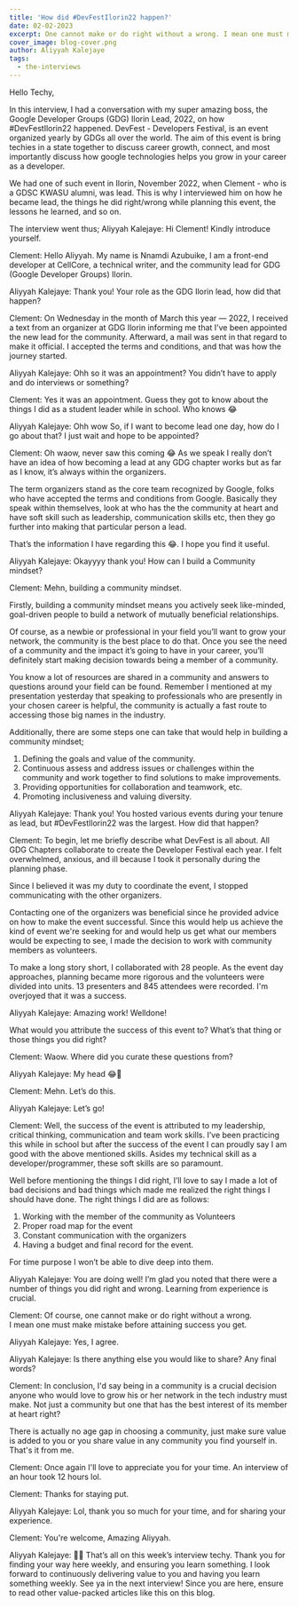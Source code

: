 ```yaml
---
title: 'How did #DevFestIlorin22 happen?'
date: 02-02-2023
excerpt: One cannot make or do right without a wrong. I mean one must make mistake before attaining success you get.
cover_image: blog-cover.png
author: Aliyyah Kalejaye
tags:
  - the-interviews
---
```


Hello Techy,

In this interview, I had a conversation with my super amazing boss, the Google Developer Groups (GDG) Ilorin Lead, 2022, on how #DevFestIlorin22 happened. DevFest - Developers Festival, is an event organized yearly by GDGs all over the world. The aim of this event is bring techies in a state together to discuss career growth, connect, and most importantly discuss how google technologies helps you grow in your career as a developer.

We had one of such event in Ilorin, November 2022, when Clement - who is a GDSC KWASU alumni, was lead. This is why I interviewed him on how he became lead, the things he did right/wrong while planning this event, the lessons he learned, and so on.

The interview went thus;
Aliyyah Kalejaye: Hi Clement!
Kindly introduce yourself.

Clement: Hello Aliyyah.
My name is Nnamdi Azubuike, I am a front-end developer at CellCore, a technical writer, and the community lead for GDG (Google Developer Groups) Ilorin.

Aliyyah Kalejaye: Thank you!
Your role as the GDG Ilorin lead, how did that happen?

Clement: On Wednesday in the month of March this year &mdash; 2022, I received a text from an organizer at GDG Ilorin informing me that I’ve been appointed the new lead for the community. Afterward, a mail was sent in that regard to make it official. I accepted the terms and conditions, and that was how the journey started.

Aliyyah Kalejaye: Ohh so it was an appointment? You didn’t have to apply and do interviews or something?

Clement: Yes it was an appointment. Guess they got to know about the things I did as a student leader while in school. Who knows 😂

Aliyyah Kalejaye: Ohh wow
So, if I want to become lead one day, how do I go about that?
I just wait and hope to be appointed?

Clement: Oh waow, never saw this coming 😂
As we speak I really don’t have an idea of how becoming a lead at any GDG chapter works but as far as I know, it’s always within the organizers.

The term organizers stand as the core team recognized by Google, folks who have accepted the terms and conditions from Google. Basically they speak within themselves, look at who has the the community at heart and have soft skill such as leadership, communication skills etc, then they go further into making that particular person a lead.

That’s the information I have regarding this 😂. I hope you find it useful.

Aliyyah Kalejaye: Okayyyy thank you!
How can I build a Community mindset?

Clement: Mehn, building a community mindset.

Firstly, building a community mindset means you actively seek like-minded, goal-driven people to build a network of mutually beneficial relationships.

Of course, as a newbie or professional in your field you’ll want to grow your network, the community is the best place to do that. Once you see the need of a community and the impact it’s going to have in your career, you’ll definitely start making decision towards being a member of a community.

You know a lot of resources are shared in a community and answers to questions around your field can be found. Remember I mentioned at my presentation yesterday that speaking to professionals who are presently in your chosen career is helpful, the community is actually a fast route to accessing those big names in the industry.

Additionally, there are some steps one can take that would help in building a community mindset;

1. Defining the goals and value of the community.
2. Continuous assess and address issues or challenges within the community and work together to find solutions to make improvements.
3. Providing opportunities for collaboration and teamwork, etc.
4. Promoting inclusiveness and valuing diversity.

Aliyyah Kalejaye: Thank you!
You hosted various events during your tenure as lead, but #DevFestIlorin22 was the largest. How did that happen?

Clement: To begin, let me briefly describe what DevFest is all about. All GDG Chapters collaborate to create the Developer Festival each year. I felt overwhelmed, anxious, and ill because I took it personally during the planning phase.

Since I believed it was my duty to coordinate the event, I stopped communicating with the other organizers.

Contacting one of the organizers was beneficial since he provided advice on how to make the event successful. Since this would help us achieve the kind of event we're seeking for and would help us get what our members would be expecting to see, I made the decision to work with community members as volunteers.

To make a long story short, I collaborated with 28 people. As the event day approaches, planning became more rigorous and the volunteers were divided into units. 13 presenters and 845 attendees were recorded.
I'm overjoyed that it was a success.

Aliyyah Kalejaye: Amazing work! Welldone!

What would you attribute the success of this event to? What’s that thing or those things you did right?

Clement: Waow. Where did you curate these questions from?

Aliyyah Kalejaye: My head 😂🤲

Clement: Mehn. Let’s do this.

Aliyyah Kalejaye: Let’s go!

Clement: Well, the success of the event is attributed to my leadership, critical thinking, communication and team work skills. I’ve been practicing this while in school but after the success of the event I can proudly say I am good with the above mentioned skills. Asides my technical skill as a developer/programmer, these soft skills are so paramount.

Well before mentioning the things I did right, I’ll love to say I made a lot of bad decisions and bad things which made me realized the right things I should have done.
The right things I did are as follows:

1. Working with the member of the community as Volunteers
2. Proper road map for the event
3. Constant communication with the organizers
4. Having a budget and final record for the event.

For time purpose I won’t be able to dive deep into them.

Aliyyah Kalejaye: You are doing well!
I’m glad you noted that there were a number of things you did right and wrong. Learning from experience is crucial.

Clement: Of course, one cannot make or do right without a wrong.  
I mean one must make mistake before attaining success you get.

Aliyyah Kalejaye: Yes, I agree.

Aliyyah Kalejaye: Is there anything else you would like to share? Any final words?

Clement: In conclusion, I'd say being in a community is a crucial decision anyone who would love to grow his or her network in the tech industry must make. Not just a community but one that has the best interest of its member at heart right?

There is actually no age gap in choosing a community, just make sure value is added to you or you share value in any community you find yourself in.
That's it from me.

Clement: Once again I'll love to appreciate you for your time.
An interview of an hour took 12 hours lol.

Clement: Thanks for staying put.

Aliyyah Kalejaye: Lol, thank you so much for your time, and for sharing your experience.

Clement: You're welcome, Amazing Aliyyah.

Aliyyah Kalejaye: 🙇‍♀️
That’s all on this week’s interview techy. Thank you for finding your way here weekly, and ensuring you learn something. I look forward to continuously delivering value to you and having you learn something weekly. See ya in the next interview!
Since you are here, ensure to read other value-packed articles like this on this blog.
